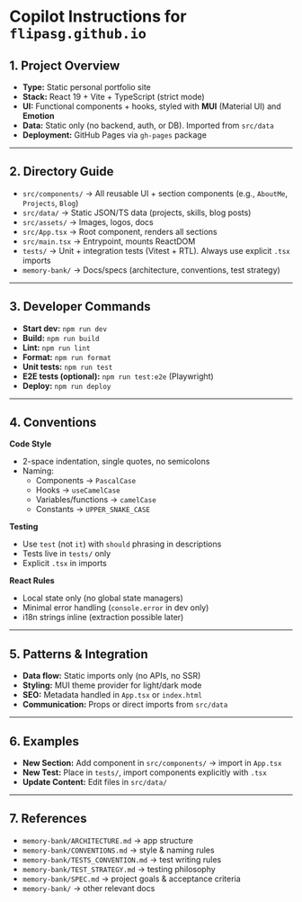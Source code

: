 # Copilot Instructions for `flipasg.github.io`

## 1. Project Overview

- **Type:** Static personal portfolio site
- **Stack:** React 19 + Vite + TypeScript (strict mode)
- **UI:** Functional components + hooks, styled with **MUI** (Material UI) and **Emotion**
- **Data:** Static only (no backend, auth, or DB). Imported from `src/data`
- **Deployment:** GitHub Pages via `gh-pages` package

---

## 2. Directory Guide

- `src/components/` → All reusable UI + section components (e.g., `AboutMe`, `Projects`, `Blog`)
- `src/data/` → Static JSON/TS data (projects, skills, blog posts)
- `src/assets/` → Images, logos, docs
- `src/App.tsx` → Root component, renders all sections
- `src/main.tsx` → Entrypoint, mounts ReactDOM
- `tests/` → Unit + integration tests (Vitest + RTL). Always use explicit `.tsx` imports
- `memory-bank/` → Docs/specs (architecture, conventions, test strategy)

---

## 3. Developer Commands

- **Start dev:** `npm run dev`
- **Build:** `npm run build`
- **Lint:** `npm run lint`
- **Format:** `npm run format`
- **Unit tests:** `npm run test`
- **E2E tests (optional):** `npm run test:e2e` (Playwright)
- **Deploy:** `npm run deploy`

---

## 4. Conventions

**Code Style**

- 2-space indentation, single quotes, no semicolons
- Naming:
  - Components → `PascalCase`
  - Hooks → `useCamelCase`
  - Variables/functions → `camelCase`
  - Constants → `UPPER_SNAKE_CASE`

**Testing**

- Use `test` (not `it`) with `should` phrasing in descriptions
- Tests live in `tests/` only
- Explicit `.tsx` in imports

**React Rules**

- Local state only (no global state managers)
- Minimal error handling (`console.error` in dev only)
- i18n strings inline (extraction possible later)

---

## 5. Patterns & Integration

- **Data flow:** Static imports only (no APIs, no SSR)
- **Styling:** MUI theme provider for light/dark mode
- **SEO:** Metadata handled in `App.tsx` or `index.html`
- **Communication:** Props or direct imports from `src/data`

---

## 6. Examples

- **New Section:** Add component in `src/components/` → import in `App.tsx`
- **New Test:** Place in `tests/`, import components explicitly with `.tsx`
- **Update Content:** Edit files in `src/data/`

---

## 7. References

- `memory-bank/ARCHITECTURE.md` → app structure
- `memory-bank/CONVENTIONS.md` → style & naming rules
- `memory-bank/TESTS_CONVENTION.md` → test writing rules
- `memory-bank/TEST_STRATEGY.md` → testing philosophy
- `memory-bank/SPEC.md` → project goals & acceptance criteria
- `memory-bank/` → other relevant docs
